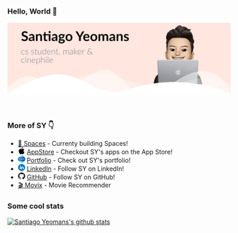 ### Hello, World 👋

![](https://github.com/SYM1000/SYM1000/blob/master/gh-header.jpg)

[comment]: <> (*Santigo Yeomans* is a CS student from Mexico, who loves create things and learn something new everyday.)
[comment]: <> (Santiago Yeomans is currently working on several IOS apps.)
<br>

### More of SY 👇
* [🚀 Spaces](https://www.spacesapp.cc) - Currenty building Spaces!
* ![](https://github.com/SYM1000/SYM1000/blob/master/Res/apple-logo.png) [AppStore](https://apps.apple.com/us/developer/santiago-yeomans/id1519365510) - Checkout SY's apps on the App Store! <br>
* ![](https://github.com/SYM1000/SYM1000/blob/master/Res/www.png) [Portfolio](http://www.santiagoyeomans.com/) - Check out SY's portfolio! <br>
* ![](https://github.com/SYM1000/SYM1000/blob/master/Res/linkedin.png) [LinkedIn](https://www.linkedin.com/in/santiago-yeomans/) - Follow SY on LinkedIn! <br>
* ![](https://github.com/SYM1000/SYM1000/blob/master/Res/logo.png) [GitHub](https://github.com/SYM1000) - Follow SY on GitHub!
* [🎬  Movix](https://github.com/SYM1000) - Movie Recommender


### Some cool stats
[![Santiago Yeomans's github stats](https://github-readme-stats.vercel.app/api?username=sym1000&count_private=true&show_icons=true)]()


<!--
<p align="center"> 
  Visitor count<br>
  <img src="https://profile-counter.glitch.me/sym1000/count.svg" />
</p>
-->

<!--
**SYM1000/SYM1000** is a ✨ _special_ ✨ repository because its `README.md` (this file) appears on your GitHub profile.

Here are some ideas to get you started:

- 🔭 I’m currently working on ...
- 🌱 I’m currently learning ...
- 👯 I’m looking to collaborate on ...
- 🤔 I’m looking for help with ...
- 💬 Ask me about ...
- 📫 How to reach me: ...
- 😄 Pronouns: ...
- ⚡ Fun fact: ...
-->

